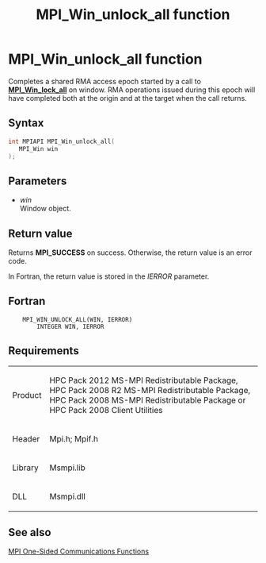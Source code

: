 ﻿---
title: MPI_Win_unlock_all function
TOCTitle: MPI_Win_unlock_all function
mtps_version: v=VS.85
f1_keywords:
- MPI_WIN_UNLOCK_ALL
- mpif/MPI_Win_unlock_all
- mpi/MPI_WIN_UNLOCK_ALL
dev_langs:
- C++
- C
---

# MPI\_Win\_unlock\_all function

Completes a shared RMA access epoch started by a call to [**MPI\_Win\_lock\_all**](mpi-win-lock-all-function.md) on window. RMA operations issued during this epoch will have completed both at the origin and at the target when the call returns.

## Syntax

``` c++
int MPIAPI MPI_Win_unlock_all(
   MPI_Win win
);
```

## Parameters

  - *win*  
    Window object.

## Return value

Returns **MPI\_SUCCESS** on success. Otherwise, the return value is an error code.

In Fortran, the return value is stored in the *IERROR* parameter.

## Fortran

``` FORTRAN
    MPI_WIN_UNLOCK_ALL(WIN, IERROR)
        INTEGER WIN, IERROR
```

## Requirements

<table>
<colgroup>
<col  />
<col  />
</colgroup>
<tbody>
<tr class="odd">
<td><p>Product</p></td>
<td><p>HPC Pack 2012 MS-MPI Redistributable Package, HPC Pack 2008 R2 MS-MPI Redistributable Package, HPC Pack 2008 MS-MPI Redistributable Package or HPC Pack 2008 Client Utilities</p></td>
</tr>
<tr class="even">
<td><p>Header</p></td>
<td>Mpi.h;
Mpif.h</td>
</tr>
<tr class="odd">
<td><p>Library</p></td>
<td>Msmpi.lib</td>
</tr>
<tr class="even">
<td><p>DLL</p></td>
<td>Msmpi.dll</td>
</tr>
</tbody>
</table>


## See also

[MPI One-Sided Communications Functions](mpi-one-sided-communications-functions.md)

